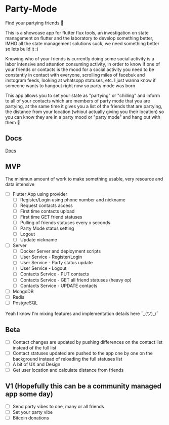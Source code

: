 # Party-Mode

Find your partying friends 🥳

This is a showcase app for flutter flux tools, an investigation on state management on flutter and the laboratory to develop something better, IMHO all the state management solutions suck, we need something better so lets build it :)

Knowing who of your friends is currently doing some social activity is a labor intensive and attention consuming activity, in order to know if one of your friends or contacts is the mood for a social activity you need to be constantly in contact with everyone, scrolling miles of facebuk and instogram feeds, looking at whatsopp statuses, etc. I just wanna know if someone wants to hangout right now so party mode was born

This app allows you to set your state as "partying" or "chilling" and inform to all of your contacts which are members of party mode that you are partying, at the same time it gives you a list of the friends that are partying, the distance from your location (whiout actually giving you their location) so you can know they are in a party mood or "party mode" and hang out with them 🕺

## Docs

[Docs](./docs/README.md)


## MVP

The minimun amount of work to make something usable, very resource and data intensive

- [ ] Flutter App using provider
    - [ ] Register/Login using phone number and nickname
    - [ ] Request contacts access
    - [ ] First time contacts upload
    - [ ] First time GET friend statuses
    - [ ] Pulling of friends statuses every x seconds
    - [ ] Party Mode status setting
    - [ ] Logout
    - [ ] Update nickname
- [ ] Server
    - [ ] Docker Server and deployment scripts
    - [ ] User Service -  Register/Login
    - [ ] User Service -  Party status update
    - [ ] User Service - Logout
    - [ ] Contacts Service -  PUT contacts
    - [ ] Contacts Service -  GET all friend statuses (heavy op)
    - [ ] Contacts Service - UPDATE contacts
- [ ] MongoDB
- [ ] Redis
- [ ] PostgreSQL

Yeah I know I'm mixing features and implementation details here ¯\_(ツ)_/¯

## Beta

- [ ] Contact changes are updated by pushing differences on the contact list instead of the full list
- [ ] Contact statuses updated are pushed to the app one by one on the background instead of reloading the full statuses list
- [ ] A bit of UX and Design
- [ ] Get user location and calculate distance from friends

## V1 (Hopefully this can be a community managed app some day)

- [ ] Send party vibes to one, many or all friends
- [ ] Set your party vibe
- [ ] Bitcoin donations